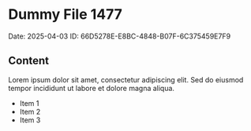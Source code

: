 # Dummy File 1477

Date: 2025-04-03
ID: 66D5278E-E8BC-4848-B07F-6C375459E7F9

## Content

Lorem ipsum dolor sit amet, consectetur adipiscing elit.
Sed do eiusmod tempor incididunt ut labore et dolore magna aliqua.

* Item 1
* Item 2
* Item 3

